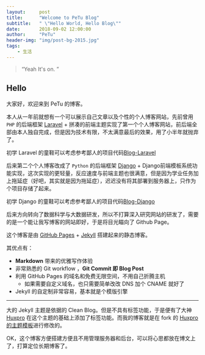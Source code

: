 ```yaml
---
layout:     post
title:      "Welcome to PeTu Blog"
subtitle:   " \"Hello World, Hello Blog\""
date:       2018-09-02 12:00:00
author:     "PeTu"
header-img: "img/post-bg-2015.jpg"
tags:
    - 生活
---
```


> “Yeah It's on. ”

## Hello

大家好，欢迎来到 PeTu 的博客。

本人从一年前就想有一个可以展示自己文章以及个性的个人博客网站，先前曾用 `PHP` 的后端框架 [Laravel](https://laravel.com) + 拼凑的前端主题实现了第一个个人博客网站，前后端全部由本人独自完成，但是因为技术有限，不太满意最后的效果，用了小半年就抛弃了。

初学 Laravel 的童鞋可以考虑参考鄙人的项目代码[Blog-Laravel](https://github.com/pteric/Blog-Laravel)

后来第二个个人博客改成了 `Python` 的后端框架 [Django](https://www.djangoproject.com) + Django前端模板系统功能实现，这次实现的更轻量，反应速度与前端主题也很满意，但是因为学业任务加上拖延症（好吧，其实就是因为拖延症），迟迟没有将其部署到服务器上，只作为个项目存储了起来。

初学 Django 的童鞋可以考虑参考鄙人的项目代码[Blog-Django](https://github.com/pteric/Blog-Django)

后来方向转向了数据科学与大数据研发，所以不打算深入研究网站的研发了，需要的是一个能让我写博客的网站即好，于是将目光瞄向了 Github Page。

这个博客是由 [GitHub Pages](https://pages.github.com/) + [Jekyll](http://jekyllrb.com/) 搭建起来的静态博客。

其优点有：

* **Markdown** 带来的优雅写作体验
* 非常熟悉的 Git workflow ，**Git Commit 即 Blog Post**
* 利用 GitHub Pages 的域名和免费无限空间，不用自己折腾主机
	* 如果需要自定义域名，也只需要简单改改 DNS 加个 CNAME 就好了
* Jekyll 的自定制非常容易，基本就是个模版引擎

---

大的 Jekyll 主题是依据的 Clean Blog。但是不具有标签功能，于是便有了大神 [Huxpro](https://github.com/Huxpro) 在这个主题的基础上添加了标签功能。而我的博客就是在 fork 的 [Huxpro 的主题模板](https://github.com/Huxpro/huxblog-boilerplate)进行修改的。

OK，这个博客方便搭建方便且不用管理服务器和后台，可以将心思都放在博文上了，打算定位长期博客了。
